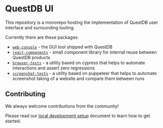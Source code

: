 # QuestDB UI

This repository is a monorepo hosting the implementation of QuestDB user
interface and surrounding tooling.

Currently there are these packages:

* [`web-console`](./packages/web-console/readme.md) - the GUI tool shipped with QuestDB
* [`react-components`](./packages/react-components/readme.md) - small component library for internal reuse between QuestDB products
* [`browser-tests`](./packages/browser-tests/readme.md) - a utility based on cypress that helps to automate interactions and assert zero regressions
* [`screenshot-tests`](./packages/screenshot-tests/readme.md) - a utility based on puppeteer that helps to automate screenshot taking of a website and compare them between runs

## Contributing

We always welcome contributions from the community!

Please read our [local development setup](./docs/local-development-setup.md) document to learn how to get started.
